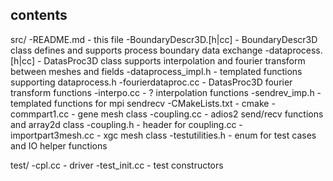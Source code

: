 ## contents

src/
-README.md - this file
-BoundaryDescr3D.[h|cc] - BoundaryDescr3D class defines and supports
                          process boundary data exchange
-dataprocess.[h|cc] - DatasProc3D class supports interpolation and fourier
                      transform between meshes and fields
-dataprocess\_impl.h - templated functions supporting dataprocess.h
-fourierdataproc.cc - DatasProc3D fourier transform functions
-interpo.cc - ? interpolation functions
-sendrev\_imp.h - templated functions for mpi sendrecv
-CMakeLists.txt - cmake
-commpart1.cc - gene mesh class
-coupling.cc - adios2 send/recv functions and array2d class
-coupling.h - header for coupling.cc
-importpart3mesh.cc - xgc mesh class
-testutilities.h - enum for test cases and IO helper functions

test/
-cpl.cc - driver
-test\_init.cc - test constructors


